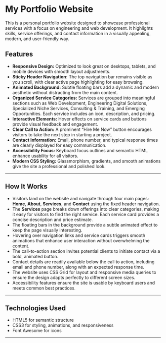 # My Portfolio Website #

This is a personal portfolio website designed to showcase professional services with a focus on engineering and web development. It highlights skills, service offerings, and contact information in a visually appealing, modern, and user-friendly way.



## Features

- **Responsive Design:** Optimized to look great on desktops, tablets, and mobile devices with smooth layout adjustments.
- **Sticky Header Navigation:** The top navigation bar remains visible as you scroll, with clear active page highlighting for easy browsing.
- **Animated Background:** Subtle floating bars add a dynamic and modern aesthetic without distracting from the main content.
- **Organized Service Categories:** Services are grouped into meaningful sections such as Web Development, Engineering Digital Solutions, Specialized Niche Services, Consulting & Training, and Emerging Opportunities. Each service includes an icon, description, and pricing.
- **Interactive Elements:** Hover effects on service cards and buttons provide visual feedback and engagement.
- **Clear Call to Action:** A prominent “Hire Me Now” button encourages visitors to take the next step in starting a project.
- **Contact Information:** Email, phone number, and typical response times are clearly displayed for easy communication.
- **Accessibility Focus:** Keyboard focus outlines and semantic HTML enhance usability for all visitors.
- **Modern CSS Styling:** Glassmorphism, gradients, and smooth animations give the site a professional and polished look.

---

## How It Works

- Visitors land on the website and navigate through four main pages: **Home**, **About**, **Services**, and **Contact** using the fixed header navigation.
- The **Services** page breaks down offerings into clear categories, making it easy for visitors to find the right service. Each service card provides a concise description and price estimate.
- The floating bars in the background provide a subtle animated effect to keep the page visually interesting.
- Hovering over navigation links and service cards triggers smooth animations that enhance user interaction without overwhelming the content.
- The call-to-action section invites potential clients to initiate contact via a bold, animated button.
- Contact details are readily available below the call to action, including email and phone number, along with an expected response time.
- The website uses CSS Grid for layout and responsive media queries to ensure the design adapts perfectly to different screen sizes.
- Accessibility features ensure the site is usable by keyboard users and meets common best practices.

---

## Technologies Used

- HTML5 for semantic structure
- CSS3 for styling, animations, and responsiveness
- Font Awesome for icons

---

